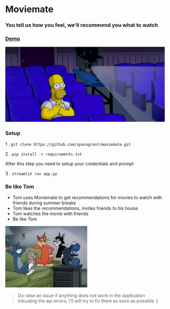 # Moviemate
### You tell us how you feel, we'll recommend you what to watch
### [Demo](https://moviemate.streamlit.app/)

![alt text](https://github.com/spacegroot/moviemate/blob/main/simpsons_cinema.jpg)

### Setup
1 . `git clone https://github.com/spacegroot/moviemate.git`

2 . `pip install -r requirements.txt`

After this step you need to setup your credentials and prompt

3 . `streamlit run app.py`

### Be like Tom
- Tom uses Moviemate to get recommendations for movies to watch with friends during summer breaks
- Tom likes the recommendations, invites friends to his house
- Tom watches the movie with friends
- Be like Tom

![alt_text](https://github.com/spacegroot/moviemate/blob/main/tom-watcing-movie-with-friends.jpeg)


> Do raise an issue if anything does not work in the application inlcuding the api errors, I'll will try to fix them as soon as possible :)
